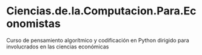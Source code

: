 # Ciencias.de.la.Computacion.Para.Economistas
Curso de pensamiento algorítmico y codificación en Python dirigido para involucrados en las ciencias económicas

